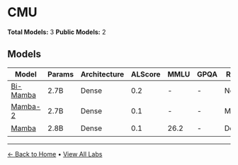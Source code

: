# CMU

**Total Models:** 3
**Public Models:** 2

## Models

| Model | Params | Architecture | ALScore | MMLU | GPQA | Released | Status |
|-------|--------|--------------|---------|------|------|----------|--------|
| [Bi-Mamba](../models/cmu/bi-mamba.md) | 2.7B | Dense | 0.2 | - | - | Nov/2024 | 🔴 |
| [Mamba-2](../models/cmu/mamba-2.md) | 2.7B | Dense | 0.1 | - | - | May/2024 | 🟢 |
| [Mamba](../models/cmu/mamba.md) | 2.8B | Dense | 0.1 | 26.2 | - | Dec/2023 | 🟢 |

---

[← Back to Home](../README.md) • [View All Labs](../labs/)
